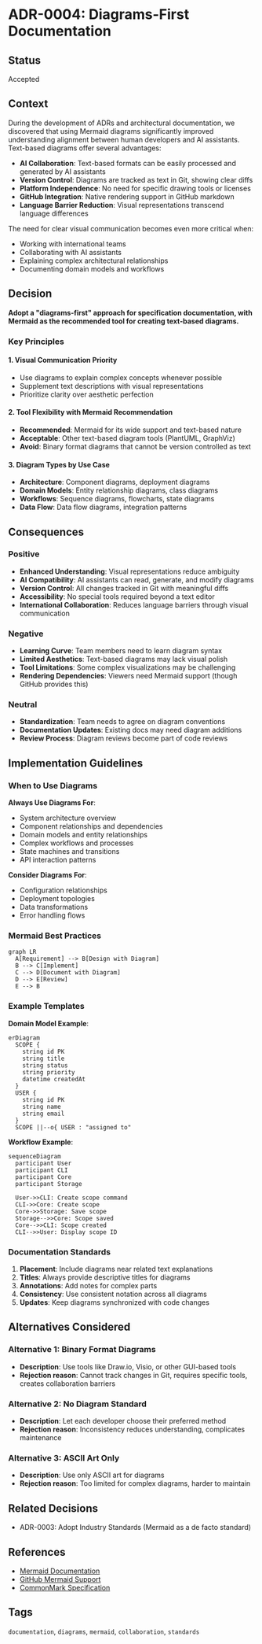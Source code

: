 # ADR-0004: Diagrams-First Documentation

## Status

Accepted

## Context

During the development of ADRs and architectural documentation, we discovered that using Mermaid diagrams significantly improved understanding alignment between human developers and AI assistants. Text-based diagrams offer several advantages:

- **AI Collaboration**: Text-based formats can be easily processed and generated by AI assistants
- **Version Control**: Diagrams are tracked as text in Git, showing clear diffs
- **Platform Independence**: No need for specific drawing tools or licenses
- **GitHub Integration**: Native rendering support in GitHub markdown
- **Language Barrier Reduction**: Visual representations transcend language differences

The need for clear visual communication becomes even more critical when:

- Working with international teams
- Collaborating with AI assistants
- Explaining complex architectural relationships
- Documenting domain models and workflows

## Decision

**Adopt a "diagrams-first" approach for specification documentation, with Mermaid as the recommended tool for creating text-based diagrams.**

### Key Principles

#### 1. Visual Communication Priority

- Use diagrams to explain complex concepts whenever possible
- Supplement text descriptions with visual representations
- Prioritize clarity over aesthetic perfection

#### 2. Tool Flexibility with Mermaid Recommendation

- **Recommended**: Mermaid for its wide support and text-based nature
- **Acceptable**: Other text-based diagram tools (PlantUML, GraphViz)
- **Avoid**: Binary format diagrams that cannot be version controlled as text

#### 3. Diagram Types by Use Case

- **Architecture**: Component diagrams, deployment diagrams
- **Domain Models**: Entity relationship diagrams, class diagrams
- **Workflows**: Sequence diagrams, flowcharts, state diagrams
- **Data Flow**: Data flow diagrams, integration patterns

## Consequences

### Positive

- **Enhanced Understanding**: Visual representations reduce ambiguity
- **AI Compatibility**: AI assistants can read, generate, and modify diagrams
- **Version Control**: All changes tracked in Git with meaningful diffs
- **Accessibility**: No special tools required beyond a text editor
- **International Collaboration**: Reduces language barriers through visual communication

### Negative

- **Learning Curve**: Team members need to learn diagram syntax
- **Limited Aesthetics**: Text-based diagrams may lack visual polish
- **Tool Limitations**: Some complex visualizations may be challenging
- **Rendering Dependencies**: Viewers need Mermaid support (though GitHub provides this)

### Neutral

- **Standardization**: Team needs to agree on diagram conventions
- **Documentation Updates**: Existing docs may need diagram additions
- **Review Process**: Diagram reviews become part of code reviews

## Implementation Guidelines

### When to Use Diagrams

**Always Use Diagrams For**:

- System architecture overview
- Component relationships and dependencies
- Domain models and entity relationships
- Complex workflows and processes
- State machines and transitions
- API interaction patterns

**Consider Diagrams For**:

- Configuration relationships
- Deployment topologies
- Data transformations
- Error handling flows

### Mermaid Best Practices

```mermaid
graph LR
  A[Requirement] --> B[Design with Diagram]
  B --> C[Implement]
  C --> D[Document with Diagram]
  D --> E[Review]
  E --> B
```

### Example Templates

**Domain Model Example**:

```mermaid
erDiagram
  SCOPE {
    string id PK
    string title
    string status
    string priority
    datetime createdAt
  }
  USER {
    string id PK
    string name
    string email
  }
  SCOPE ||--o{ USER : "assigned to"
```

**Workflow Example**:

```mermaid
sequenceDiagram
  participant User
  participant CLI
  participant Core
  participant Storage

  User->>CLI: Create scope command
  CLI->>Core: Create scope
  Core->>Storage: Save scope
  Storage-->>Core: Scope saved
  Core-->>CLI: Scope created
  CLI-->>User: Display scope ID
```

### Documentation Standards

1. **Placement**: Include diagrams near related text explanations
2. **Titles**: Always provide descriptive titles for diagrams
3. **Annotations**: Add notes for complex parts
4. **Consistency**: Use consistent notation across all diagrams
5. **Updates**: Keep diagrams synchronized with code changes

## Alternatives Considered

### Alternative 1: Binary Format Diagrams

- **Description**: Use tools like Draw.io, Visio, or other GUI-based tools
- **Rejection reason**: Cannot track changes in Git, requires specific tools, creates collaboration barriers

### Alternative 2: No Diagram Standard

- **Description**: Let each developer choose their preferred method
- **Rejection reason**: Inconsistency reduces understanding, complicates maintenance

### Alternative 3: ASCII Art Only

- **Description**: Use only ASCII art for diagrams
- **Rejection reason**: Too limited for complex diagrams, harder to maintain

## Related Decisions

- ADR-0003: Adopt Industry Standards (Mermaid as a de facto standard)

## References

- [Mermaid Documentation](https://mermaid.js.org/)
- [GitHub Mermaid Support](https://github.blog/2022-02-14-include-diagrams-markdown-files-mermaid/)
- [CommonMark Specification](https://commonmark.org/)

## Tags

`documentation`, `diagrams`, `mermaid`, `collaboration`, `standards`

